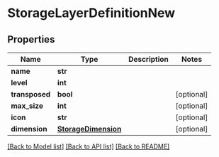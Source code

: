 # StorageLayerDefinitionNew

## Properties
Name | Type | Description | Notes
------------ | ------------- | ------------- | -------------
**name** | **str** |  | 
**level** | **int** |  | 
**transposed** | **bool** |  | [optional] 
**max_size** | **int** |  | [optional] 
**icon** | **str** |  | [optional] 
**dimension** | [**StorageDimension**](StorageDimension.md) |  | [optional] 

[[Back to Model list]](../README.md#documentation-for-models) [[Back to API list]](../README.md#documentation-for-api-endpoints) [[Back to README]](../README.md)



